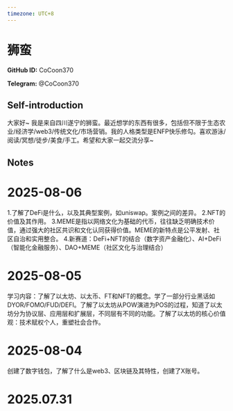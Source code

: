 ```yaml
---
timezone: UTC+8
---
```


# 狮蛮

**GitHub ID:** CoCoon370

**Telegram:** @CoCoon370

## Self-introduction

大家好~ 我是来自四川遂宁的狮蛮。最近想学的东西有很多，包括但不限于生态农业/经济学/web3/传统文化/市场营销。我的人格类型是ENFP快乐修勾。喜欢游泳/阅读/冥想/徒步/美食/手工。希望和大家一起交流分享~

## Notes

<!-- Content_START -->
# 2025-08-06

1.了解了DeFi是什么，以及其典型案例，如uniswap。案例之间的差异。
2.NFT的价值及其作用。
3.MEME是指以网络文化为基础的代币，往往缺乏明确技术价值，通过强大的社区共识和文化认同获得价值。MEME的新特点是公平发射、社区自治和实用整合。
4.新赛道：DeFi+NFT的结合（数字资产金融化）、AI+DeFi（智能化金融服务）、DAO+MEME（社区文化与治理结合）

# 2025-08-05

学习内容：了解了以太坊、以太币、FT和NFT的概念。学了一部分行业黑话如DYOR/FOMO/FUD/DEFI。了解了以太坊从POW演进为POS的过程，知道了以太坊分为协议层、应用层和扩展层，不同层有不同的功能。了解了以太坊的核心价值观：技术赋权个人，重塑社会合作。

# 2025-08-04

创建了数字钱包，了解了什么是web3、区块链及其特性，创建了X账号。


# 2025.07.31


<!-- Content_END -->
